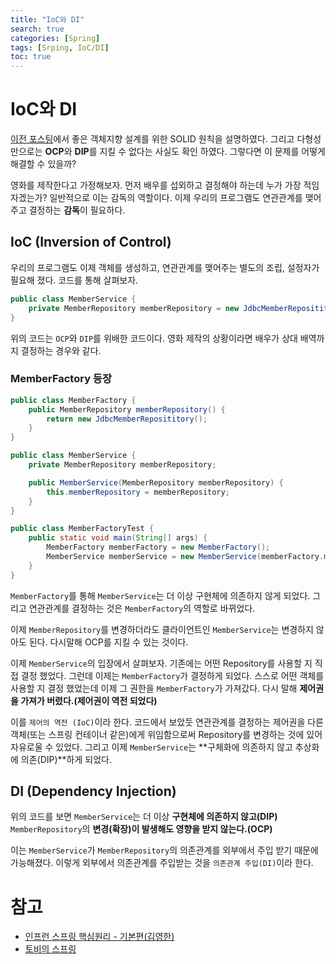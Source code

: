 ```yaml
---
title: "IoC와 DI"
search: true
categories: [Spring]
tags: [Srping, IoC/DI]
toc: true
---
```




# IoC와 DI

[이전 포스팅]({{site.url}}/posts/spring-03)에서 좋은 객체지향 설계를 위한 SOLID 원칙을 설명하였다. 그리고 다형성만으로는 **OCP**와 **DIP**를 지킬 수 없다는 사실도 확인 하였다. 그렇다면 이 문제를 어떻게 해결할 수 있을까?

영화를 제작한다고 가정해보자. 먼저 배우를 섭외하고 결정해야 하는데 누가 가장 적임자겠는가? 일반적으로 이는 감독의 역할이다.
이제 우리의 프로그램도 연관관계를 맺어주고 결정하는 **감독**이 필요하다.

## IoC (Inversion of Control)
우리의 프로그램도 이제 객체를 생성하고, 연관관계를 맺어주는 별도의 조립, 설정자가 필요해 졌다.
코드를 통해 살펴보자.

```java
public class MemberService {
    private MemberRepository memberRepository = new JdbcMemberReposititory();
}
```

위의 코드는 `OCP`와 `DIP`를 위배한 코드이다. 영화 제작의 상황이라면 배우가 상대 배역까지 결정하는 경우와 같다.


### MemberFactory 등장
```java
public class MemberFactory {
    public MemberRepository memberRepository() {
        return new JdbcMemberReposititory();
    }
}
```

```java
public class MemberService {
    private MemberRepository memberRepository;

    public MemberService(MemberRepository memberRepository) {
        this.memberRepository = memberRepository;
    }
}
```

```java
public class MemberFactoryTest {
    public static void main(String[] args) {
        MemberFactory memberFactory = new MemberFactory();
        MemberService memberService = new MemberService(memberFactory.memberRepository());
    }
}
```





`MemberFactory`를 통해 `MemberService`는 더 이상 구현체에 의존하지 않게 되었다. 그리고 연관관계를 결정하는 것은 `MemberFactory`의 역할로 바뀌었다.

이제 `MemberRepository`를 변경하더라도 클라이언트인 `MemberService`는 변경하지 않아도 된다. 다시말해 OCP를 지킬 수 있는 것이다.

이제 `MemberService`의 입장에서 살펴보자. 기존에는 어떤 Repository를 사용할 지 직접 결정 했었다. 그런데 이제는 `MemberFactory`가 결정하게 되었다.
스스로 어떤 객체를 사용할 지 결정 했었는데 이제 그 권한을 `MemberFactory`가 가져갔다. 다시 말해 **제어권을 가져가 버렸다.(제어권이 역전 되었다)**

이를 `제어의 역전 (IoC)`이라 한다. 코드에서 보았듯 연관관계를 결정하는 제어권을 다른 객체(또는 스프링 컨테이너 같은)에게 위임함으로써 Repository를 변경하는 것에 있어 자유로울 수 있었다.
그리고 이제 `MemberService`는 **구체화에 의존하지 않고 추상화에 의존(DIP)**하게 되었다.



## DI (Dependency Injection)
위의 코드를 보면 `MemberService`는 더 이상 **구현체에 의존하지 않고(DIP)** `MemberRepository`의 **변경(확장)이 발생해도 영향을 받지 않는다.(OCP)**

이는 `MemberService`가 `MemberRepository`의 의존관계를 외부에서 주입 받기 때문에 가능해졌다. 이렇게 외부에서 의존관계를 주입받는 것을 `의존관계 주입(DI)`이라 한다.

# 참고

- [인프런 스프링 핵심원리 - 기본편(김영한)](https://www.inflearn.com/course/%EC%8A%A4%ED%94%84%EB%A7%81-%ED%95%B5%EC%8B%AC-%EC%9B%90%EB%A6%AC-%EA%B8%B0%EB%B3%B8%ED%8E%B8/dashboard)
- [토비의 스프링](http://www.kyobobook.co.kr/product/detailViewKor.laf?ejkGb=KOR&mallGb=KOR&barcode=9788960773417&orderClick=LAG&Kc=)
